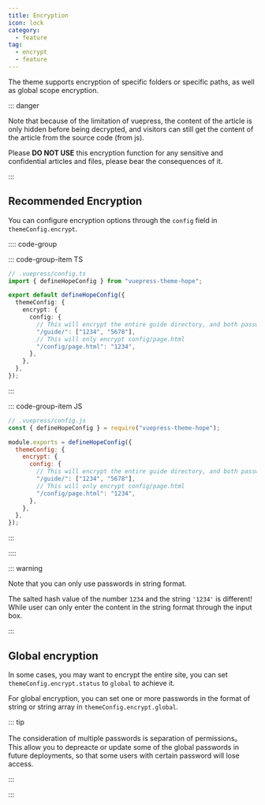 ```yaml
---
title: Encryption
icon: lock
category:
  - feature
tag:
  - encrypt
  - feature
---
```


The theme supports encryption of specific folders or specific paths, as well as global scope encryption.

::: danger

Note that because of the limitation of vuepress, the content of the article is only hidden before being decrypted, and visitors can still get the content of the article from the source code (from js).

Please **DO NOT USE** this encryption function for any sensitive and confidential articles and files, please bear the consequences of it.

:::

<!-- more -->

## Recommended Encryption

You can configure encryption options through the `config` field in `themeConfig.encrypt`.

:::: code-group

::: code-group-item TS

```ts {2,4,6}
// .vuepress/config.ts
import { defineHopeConfig } from "vuepress-theme-hope";

export default defineHopeConfig({
  themeConfig: {
    encrypt: {
      config: {
        // This will encrypt the entire guide directory, and both passwords are available
        "/guide/": ["1234", "5678"],
        // This will only encrypt config/page.html
        "/config/page.html": "1234",
      },
    },
  },
});
```

:::

::: code-group-item JS

```js {2,4,6}
// .vuepress/config.js
const { defineHopeConfig } = require("vuepress-theme-hope");

module.exports = defineHopeConfig({
  themeConfig: {
    encrypt: {
      config: {
        // This will encrypt the entire guide directory, and both passwords are available
        "/guide/": ["1234", "5678"],
        // This will only encrypt config/page.html
        "/config/page.html": "1234",
      },
    },
  },
});
```

:::

::::

::: warning

Note that you can only use passwords in string format.

The salted hash value of the number `1234` and the string `'1234'` is different! While user can only enter the content in the string format through the input box.

:::

## Global encryption

In some cases, you may want to encrypt the entire site, you can set `themeConfig.encrypt.status` to `global` to achieve it.

For global encryption, you can set one or more passwords in the format of string or string array in `themeConfig.encrypt.global`.

::: tip

The consideration of multiple passwords is separation of permissions。 This allow you to depreacte or update some of the global passwords in future deployments, so that some users with certain password will lose access.

:::

:::
